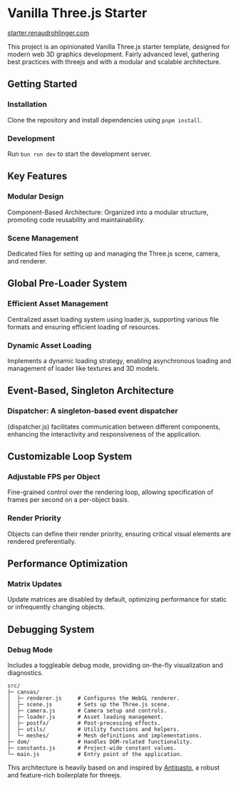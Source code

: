 # Vanilla Three.js Starter

[starter.renaudrohlinger.com](https://starter.renaudrohlinger.com)

This project is an opinionated Vanilla Three.js starter
template, designed for modern web 3D graphics development. Fairly advanced level, gathering best practices with threejs and with a modular and scalable architecture.

## Getting Started

### Installation

Clone the repository and install dependencies using `pnpm install`.

### Development

Run `bun run dev` to start the development server.

## Key Features

### Modular Design

Component-Based Architecture: Organized into a modular structure, promoting code reusability and maintainability.

### Scene Management

Dedicated files for setting up and managing the Three.js scene, camera, and renderer.

## Global Pre-Loader System

### Efficient Asset Management

Centralized asset loading system using loader.js, supporting various file formats and ensuring efficient loading of resources.

### Dynamic Asset Loading

Implements a dynamic loading strategy, enabling asynchronous loading and management of loader like textures and 3D models.

## Event-Based, Singleton Architecture

### Dispatcher: A singleton-based event dispatcher

(dispatcher.js) facilitates communication between different components, enhancing the interactivity and responsiveness of the application.

## Customizable Loop System

### Adjustable FPS per Object

Fine-grained control over the rendering loop, allowing specification of frames per second on a per-object basis.

### Render Priority

Objects can define their render priority, ensuring critical visual elements are rendered preferentially.

## Performance Optimization

### Matrix Updates

Update matrices are disabled by default, optimizing performance for static or infrequently changing objects.

## Debugging System

### Debug Mode

Includes a toggleable debug mode, providing on-the-fly visualization and diagnostics.

```
src/
├─ canvas/
│  ├─ renderer.js     # Configures the WebGL renderer.
│  ├─ scene.js        # Sets up the Three.js scene.
│  ├─ camera.js       # Camera setup and controls.
│  ├─ loader.js       # Asset loading management.
│  ├─ postfx/         # Post-processing effects.
│  ├─ utils/          # Utility functions and helpers.
│  └─ meshes/         # Mesh definitions and implementations.
├─ dom/               # Handles DOM-related functionality.
├─ constants.js       # Project-wide constant values.
└─ main.js            # Entry point of the application.
```

This architecture is heavily based on and inspired by [Antipasto](https://github.com/luruke/antipasto), a robust and feature-rich boilerplate for threejs.
